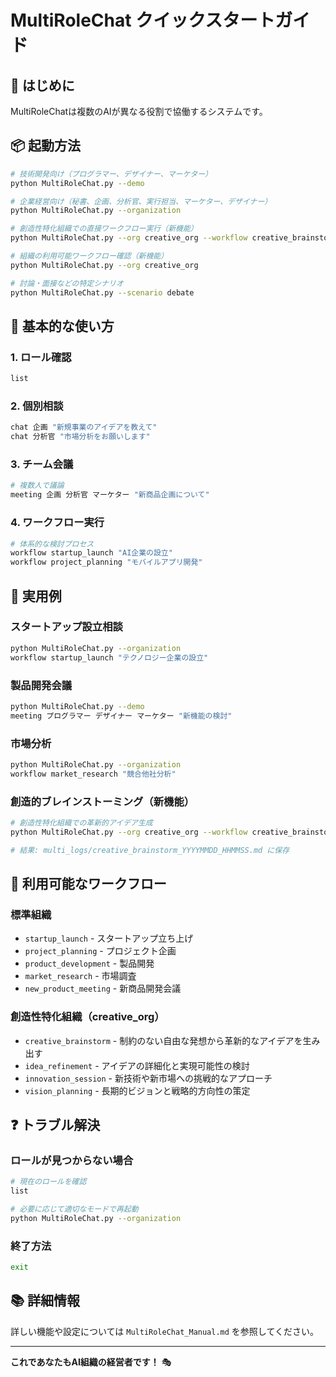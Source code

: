 # MultiRoleChat クイックスタートガイド

## 🚀 はじめに

MultiRoleChatは複数のAIが異なる役割で協働するシステムです。

## 📦 起動方法

```bash
# 技術開発向け（プログラマー、デザイナー、マーケター）
python MultiRoleChat.py --demo

# 企業経営向け（秘書、企画、分析官、実行担当、マーケター、デザイナー）
python MultiRoleChat.py --organization

# 創造性特化組織での直接ワークフロー実行（新機能）
python MultiRoleChat.py --org creative_org --workflow creative_brainstorm --topic "革新的なAIサービス"

# 組織の利用可能ワークフロー確認（新機能）
python MultiRoleChat.py --org creative_org

# 討論・面接などの特定シナリオ
python MultiRoleChat.py --scenario debate
```

## 💬 基本的な使い方

### 1. ロール確認
```bash
list
```

### 2. 個別相談
```bash
chat 企画 "新規事業のアイデアを教えて"
chat 分析官 "市場分析をお願いします"
```

### 3. チーム会議
```bash
# 複数人で議論
meeting 企画 分析官 マーケター "新商品企画について"
```

### 4. ワークフロー実行
```bash
# 体系的な検討プロセス
workflow startup_launch "AI企業の設立"
workflow project_planning "モバイルアプリ開発"
```

## 🎯 実用例

### スタートアップ設立相談
```bash
python MultiRoleChat.py --organization
workflow startup_launch "テクノロジー企業の設立"
```

### 製品開発会議
```bash
python MultiRoleChat.py --demo
meeting プログラマー デザイナー マーケター "新機能の検討"
```

### 市場分析
```bash
python MultiRoleChat.py --organization
workflow market_research "競合他社分析"
```

### 創造的ブレインストーミング（新機能）
```bash
# 創造性特化組織での革新的アイデア生成
python MultiRoleChat.py --org creative_org --workflow creative_brainstorm --topic "革新的なAIペットサービス"

# 結果: multi_logs/creative_brainstorm_YYYYMMDD_HHMMSS.md に保存
```

## 🔧 利用可能なワークフロー

### 標準組織
- `startup_launch` - スタートアップ立ち上げ
- `project_planning` - プロジェクト企画
- `product_development` - 製品開発  
- `market_research` - 市場調査
- `new_product_meeting` - 新商品開発会議

### 創造性特化組織（creative_org）
- `creative_brainstorm` - 制約のない自由な発想から革新的なアイデアを生み出す
- `idea_refinement` - アイデアの詳細化と実現可能性の検討
- `innovation_session` - 新技術や新市場への挑戦的なアプローチ
- `vision_planning` - 長期的ビジョンと戦略的方向性の策定

## ❓ トラブル解決

### ロールが見つからない場合
```bash
# 現在のロールを確認
list

# 必要に応じて適切なモードで再起動
python MultiRoleChat.py --organization
```

### 終了方法
```bash
exit
```

## 📚 詳細情報

詳しい機能や設定については `MultiRoleChat_Manual.md` を参照してください。

---

**これであなたもAI組織の経営者です！** 🎭
